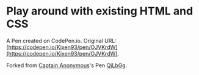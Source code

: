 # Play around with existing HTML and CSS

A Pen created on CodePen.io. Original URL: [https://codepen.io/Kixen93/pen/OJVKrdW](https://codepen.io/Kixen93/pen/OJVKrdW).



Forked from [Captain Anonymous](http://codepen.io/anon/)'s Pen [QjLbGg](http://codepen.io/anon/pen/QjLbGg/).
